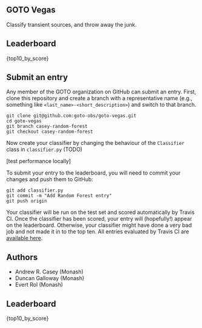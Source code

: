 GOTO Vegas
----------
Classify transient sources, and throw away the junk.


Leaderboard
-----------
{top10_by_score}


Submit an entry
---------------
Any member of the GOTO organization on GitHub can submit an entry. First, clone this 
repository and create a branch with a representative name (e.g., something like 
``<last_name>-<short_description>``) and switch to that branch.

````
git clone git@github.com:goto-obs/goto-vegas.git
cd goto-vegas
git branch casey-random-forest
git checkout casey-random-forest
````

Now create your classifier by changing the behaviour of the ``Classifier`` class
in ``classifier.py`` (TODO)

[test performance locally]

To submit your entry to the leaderboard, you will need to commit your changes and
push them to GitHub:

````
git add classifier.py
git commit -m "Add Random Forest entry"
git push origin
````

Your classifier will be run on the test set and scored automatically by Travis CI.
Once the classifier has been scored, your entry will (hopefully!) appear on the
leaderboard. Otherwise, your classifier might have done a very bad job and not made
it in to the top ten. All entries evaluated by Travis CI are [available here](entries.csv).

Authors
-------
- Andrew R. Casey (Monash)
- Duncan Galloway (Monash)
- Evert Rol (Monash)

Leaderboard
-----------
{top10_by_score}

